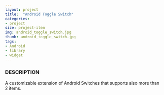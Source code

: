 ```yaml
---
layout: project
title:  "Android Toggle Switch"
categories:
- project
size: project-item
img: android_toggle_switch.jpg
thumb: android_toggle_switch.jpg
tags:
- Android 
- library 
- widget
---
```


### DESCRIPTION

A customizable extension of Android Switches that supports also more than 2 items.
